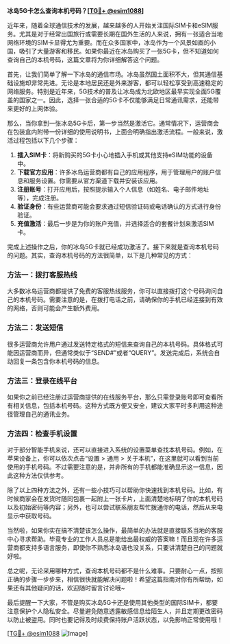**冰岛5G卡怎么查询本机号码？[[TG💪+ @esim1088](https://t.me/s/esim1088)]**

近年来，随着全球通信技术的发展，越来越多的人开始关注国际SIM卡和eSIM服务。尤其是对于经常出国旅行或需要长期在国外生活的人来说，拥有一张适合当地网络环境的SIM卡显得尤为重要。而在众多国家中，冰岛作为一个风景如画的小国，吸引了大量游客和移民。如果你最近在冰岛购买了一张5G卡，但不知道如何查询自己的本机号码，这篇文章将为你详细解答这个问题。

首先，让我们简单了解一下冰岛的通信市场。冰岛虽然国土面积不大，但其通信基础设施却非常先进。无论是本地居民还是外来游客，都可以轻松享受到高速稳定的网络服务。特别是近年来，5G技术的普及让冰岛成为北欧地区最早实现全面5G覆盖的国家之一。因此，选择一张合适的5G卡不仅能够满足日常通讯需求，还能带来更好的上网体验。

那么，当你拿到一张冰岛5G卡后，第一步当然是激活它。通常情况下，运营商会在包装盒内附带一份详细的使用说明书，上面会明确指出激活流程。一般来说，激活过程包括以下几个步骤：

1. **插入SIM卡**：将新购买的5G卡小心地插入手机或其他支持eSIM功能的设备中。
2. **下载官方应用**：许多冰岛运营商都有自己的应用程序，用于管理用户的账户信息和服务设置。你需要从官方渠道下载并安装该应用。
3. **注册账号**：打开应用后，按照提示输入个人信息（如姓名、电子邮件地址等），完成注册。
4. **验证身份**：有些运营商可能会要求通过短信验证码或电话确认的方式进行身份验证。
5. **充值激活**：最后一步是为你的账户充值，并选择适合的套餐计划来激活SIM卡。

完成上述操作之后，你的冰岛5G卡就已经成功激活了。接下来就是查询本机号码的问题。其实，查询本机号码的方法很简单，以下是几种常见的方式：

### 方法一：拨打客服热线
大多数冰岛运营商都提供了免费的客服热线服务，你可以直接拨打这个号码询问自己的本机号码。需要注意的是，在拨打电话之前，请确保你的手机已经连接到有效的网络，否则可能会产生额外费用。

### 方法二：发送短信
很多运营商允许用户通过发送特定格式的短信来查询自己的本机号码。具体格式可能因运营商而异，但通常类似于“SEND#”或者“QUERY”。发送完成后，系统会自动回复一条包含你本机号码的信息。

### 方法三：登录在线平台
如果你之前已经注册过运营商提供的在线服务平台，那么只需登录账号即可查看所有相关信息，包括本机号码。这种方式既方便又安全，建议大家平时多利用这种途径管理自己的通讯业务。

### 方法四：检查手机设置
对于部分智能手机来说，还可以直接进入系统的设置菜单查找本机号码。例如，在苹果设备上，你可以依次点击“设置 > 通用 > 关于本机”，在这里就可以看到当前使用的手机号码。不过需要注意的是，并非所有的手机都能准确显示这一信息，因此这种方法仅供参考。

除了以上四种方法之外，还有一些小技巧可以帮助你快速找到本机号码。比如，有时候商家会在发货时随同包裹一起附上一张卡片，上面清楚地标明了你的本机号码以及初始密码等内容；另外，也可以尝试联系朋友帮忙拨通你的电话，然后从来电显示中获取号码。

当然啦，如果你实在搞不清楚该怎么操作，最简单的办法就是直接联系当地的客服中心寻求帮助。毕竟专业的工作人员总是能给出最权威的答案嘛！而且现在许多运营商都支持多语言服务，即使你不熟悉冰岛语也没关系，只要讲清楚自己的问题就好啦。

总之呢，无论采用哪种方式，查询本机号码都不是什么难事。只要耐心一点，按照正确的步骤一步步来，相信很快就能解决问题啦！希望这篇指南对你有所帮助，如果还有其他疑问的话，欢迎随时留言讨论哦~

最后提醒一下大家，不管是购买冰岛5G卡还是使用其他类型的国际SIM卡，都要注意保护个人隐私安全。尽量避免随意透露敏感信息给陌生人，并且定期更改密码以防止被盗用。同时也要记得及时续费保持账户活跃状态，以免影响正常使用哦！

[[TG💪+ @esim1088](https://t.me/s/esim1088) ![Image](https://i.postimg.cc/4NQfJmqS/Snipaste-2025-05-13-00-14-12.png)]